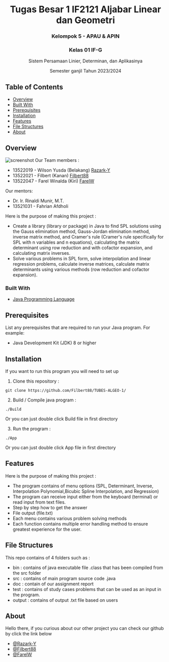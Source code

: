<h1 align="center">Tugas Besar 1 IF2121 Aljabar Linear dan Geometri</h1>
<h3 align="center">Kelompok 5 - APAU & APIN</h3>
<h3 align="center">Kelas 01 IF-G</h3>
<p align="center"></p>
<p align="center">Sistem Persamaan Linier, Determinan, dan Aplikasinya</p>
<p align="center">Semester ganjil Tahun 2023/2024</p>

## Table of Contents

- [Overview](#overview)
- [Built With](#built-with)
- [Prerequisites](#prerequisites)
- [Installation](#installation)
- [Features](#features)
- [File Structures](#file-structures)
- [About](#about)


## Overview

![screenshot](https://github.com/Filbert88/TUBES-ALGEO-1/blob/d5e8925fdf81671e12d005604ece903d557ed92d/Apau%20%26%20Apin.jpg)
Our Team members :
- 13522019 - Wilson Yusda (Belakang) [Razark-Y](https://github.com/Razark-Y)
- 13522021 - Filbert (Kanan) [Filbert88](https://github.com/Filbert88)
- 13522047 - Farel Winalda (Kiri) [FarelW](https://github.com/FarelW)

Our mentors:
- Dr. Ir. Rinaldi Munir, M.T.
- 13521031 - Fahrian Afdholi

Here is the purpose of making this project :
- Create a library (library or package) in Java to find SPL solutions using the Gauss elimination method, Gauss-Jordan elimination method, inverse matrix method, and Cramer's rule (Cramer's rule specifically for SPL with n variables and n equations), calculating the matrix determinant using row reduction and with cofactor expansion, and calculating matrix inverses.
- Solve various problems in SPL form, solve interpolation and linear regression problems, calculate inverse matrices, calculate matrix determinants using various methods (row reduction and cofactor expansion).

### Built With
- [Java Programming Language](https://www.java.com/)

## Prerequisites

List any prerequisites that are required to run your Java program. For example:
- Java Development Kit (JDK) 8 or higher

## Installation

If you want to run this program you will need to set up 

1. Clone this repository :
```shell
git clone https://github.com/Filbert88/TUBES-ALGEO-1/
```

2. Build / Compile java program :
```shell
./Build
```
Or you can just double click Build file in first directory

3. Run the program :
```shell
./App
```
Or you can just double click App file in first directory

## Features

Here is the purpose of making this project :
* The program contains of menu options (SPL, Determinant, Inverse, Interpolation Polynomial,Bicubic Spline Interpolation, and Regression)
* The program can receive input either from the keyboard (terminal) or read input from text files.
* Step by step how to get the answer
* File output (file.txt)
* Each menu contains various problem solving methods
* Each function contains multiple error handling method to ensure greatest experience for the user.

## File Structures

This repo contains of 4 folders such as :
- bin : contains of java executable file .class that has been compiled from the src folder
- src : contains of main program source code .java 
- doc : contain of our assignment report
- test : contains of study cases problems that can be used as an input in the program.
- output : contains of output .txt file based on users  

## About

Hello there, 
if you curious about our other project you can check our github by click the link below


- [@Razark-Y](https://github.com/Razark-Y)
- [@Filbert88](https://github.com/Filbert88)
- [@FarelW](https://github.com/FarelW)
